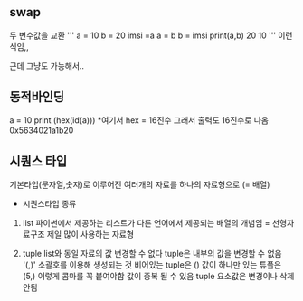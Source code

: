 # 
## swap
두 변수값을 교환
''' 
a = 10
b = 20
 imsi =a
 a = b
 b = imsi
 print(a,b)
 20 10 '''
 이런식임,,

 근데 그냥도 가능해서.. 

## 동적바인딩

a = 10
print (hex(id(a)))   *여기서 hex = 16진수
그래서 출력도 16진수로 나옴
0x5634021a1b20

## 시퀀스 타입

기본타입(문자열,숫자)로 이루어진 여러개의 자료를 하나의 자료형으로 
(= 배열)

- 시퀀스타입 종류
  
1. list
    파이썬에서 제공하는 리스트가 다른 언어에서 제공되는 배열의 개념임
    = 선형자료구조
    제일 많이 사용하는 자료형

 2. tuple
    list와 동일
    자료의 값 변경할 수 없다
    tuple은 내부의 값을 변경할 수 없음
    '(,)' 소괄호를 이용해 생성되는 것
    비어있는 tuple은 ()
    값이 하나만 있는 튜플은 (5,) 이렇게 콤마를 꼭 붙여야함
    값이 중복 될 수 있음
    tuple 요소값은 변경이나 삭제 안됨
    

